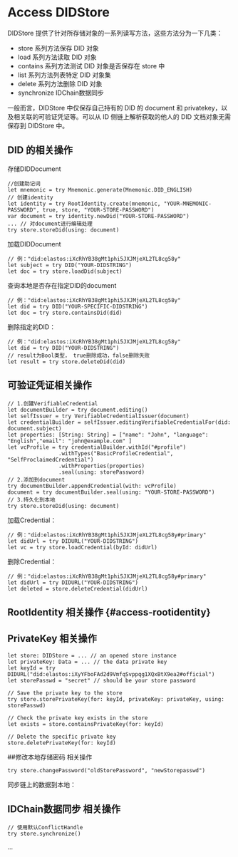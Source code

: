 # Access DIDStore
DIDStore 提供了针对所存储对象的一系列读写方法，这些方法分为一下几类：

- store 系列方法保存 DID 对象
- load 系列方法读取 DID 对象
- contains 系列方法测试 DID 对象是否保存在 store 中
- list 系列方法列表特定 DID 对象集
- delete 系列方法删除 DID 对象
- synchronize IDChain数据同步

一般而言，DIDStore 中仅保存自己持有的 DID 的 document 和 privatekey，以及相关联的可验证凭证等。可以从 ID 侧链上解析获取的他人的 DID 文档对象无需保存到 DIDStore 中。

## DID 的相关操作

存储DIDDocument

```
//创建助记词
let mnemonic = try Mnemonic.generate(Mnemonic.DID_ENGLISH)
// 创建identity
let identity = try RootIdentity.create(mnemonic, "YOUR-MNEMONIC-PASSWORD", true, store, "YOUR-STORE-PASSWORD")
var document = try identity.newDid("YOUR-STORE-PASSWORD")
... // 对document进行编辑处理
try store.storeDid(using: document)
```

加载DIDDocument

```
// 例："did:elastos:iXcRhYB38gMt1phi5JXJMjeXL2TL8cg58y"
let subject = try DID("YOUR-DIDSTRING") 
let doc = try store.loadDid(subject)
```

查询本地是否存在指定DID的document

```
// 例："did:elastos:iXcRhYB38gMt1phi5JXJMjeXL2TL8cg58y"
let did = try DID("YOUR-SPECIFIC-DIDSTRING") 
let doc = try store.containsDid(did)
```

删除指定的DID：

```
// 例："did:elastos:iXcRhYB38gMt1phi5JXJMjeXL2TL8cg58y"
let did = try DID("YOUR-DIDSTRING") 
// result为Bool类型， true删除成功，false删除失败
let result = try store.deleteDid(did)
```

## 可验证凭证相关操作

```
// 1.创建VerifiableCredential
let documentBuilder = try document.editing()
let selfIssuer = try VerifiableCredentialIssuer(document)
let credentialBuilder = selfIssuer.editingVerifiableCredentialFor(did: document.subject)
let properties: [String: String] = ["name": "John", "language": "English","email": "john@example.com" ]
let vcProfile = try credentialBuilder.withId("#profile")
                .withTypes("BasicProfileCredential", "SelfProclaimedCredential")
                .withProperties(properties)
                .seal(using: storePassword)
// 2.添加到document
try documentBuilder.appendCredential(with: vcProfile)
document = try documentBuilder.seal(using: "YOUR-STORE-PASSWORD")
// 3.持久化到本地 
try store.storeDid(using: document)
```

加载Credential：

```
// 例："did:elastos:iXcRhYB38gMt1phi5JXJMjeXL2TL8cg58y#primary"
let didUrl = try DIDURL("YOUR-DIDSTRING")
let vc = try store.loadCredential(byId: didUrl)
```

删除Credential：

```
// 例："did:elastos:iXcRhYB38gMt1phi5JXJMjeXL2TL8cg58y#primary"
let didUrl = try DIDURL("YOUR-DIDSTRING")
let deleted = store.deleteCredential(didUrl)
```

## RootIdentity 相关操作 {#access-rootidentity}


## PrivateKey 相关操作

```
let store: DIDStore = ... // an opened store instance
let privateKey: Data = ... // the data private key
let keyId = try DIDURL("did:elastos:iXyYFboFAd2d9VmfqSvppqg1XQxBtX9ea2#official")
let storePasswd = "secret" // should be your store password

// Save the private key to the store
try store.storePrivateKey(for: keyId, privateKey: privateKey, using: storePasswd)

// Check the private key exists in the store
let exists = store.containsPrivateKey(for: keyId)

// Delete the specific private key
store.deletePrivateKey(for: keyId)
```

##修改本地存储密码 相关操作

```
try store.changePassword("oldStorePassword", "newStorepasswd")
```

同步链上的数据到本地：
## IDChain数据同步 相关操作

```
// 使用默认ConflictHandle
try store.synchronize()
```

...



